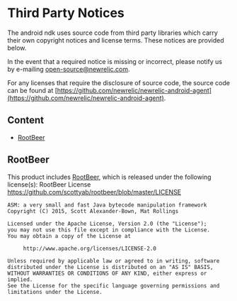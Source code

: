 # Third Party Notices

The android ndk uses source code from third party libraries which carry
their own copyright notices and license terms. These notices are provided
below.

In the event that a required notice is missing or incorrect, please notify us
by e-mailing [open-source@newrelic.com](mailto:open-source@newrelic.com).

For any licenses that require the disclosure of source
code, the source code can be found at [https://github.com/newrelic/newrelic-android-agent](https://github.com/newrelic/newrelic-android-agent).

## Content
* [RootBeer](#rootbeer)

## RootBeer
This product includes [RootBeer](https://github.com/scottyab/rootbeer), which is released under the following license(s):
    RootBeer License <https://github.com/scottyab/rootbeer/blob/master/LICENSE>
    
```
ASM: a very small and fast Java bytecode manipulation framework
Copyright (C) 2015, Scott Alexander-Bown, Mat Rollings

Licensed under the Apache License, Version 2.0 (the "License");
you may not use this file except in compliance with the License.
You may obtain a copy of the License at

     http://www.apache.org/licenses/LICENSE-2.0

Unless required by applicable law or agreed to in writing, software
distributed under the License is distributed on an "AS IS" BASIS,
WITHOUT WARRANTIES OR CONDITIONS OF ANY KIND, either express or implied.
See the License for the specific language governing permissions and
limitations under the License.
```

